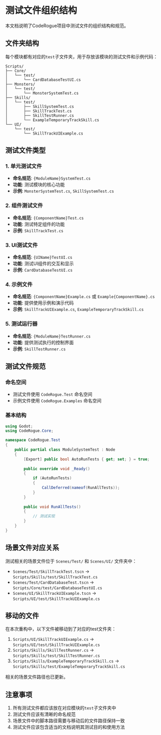 # 测试文件组织结构

本文档说明了CodeRogue项目中测试文件的组织结构和规范。

## 文件夹结构

每个模块都有对应的`test`子文件夹，用于存放该模块的测试文件和示例代码：

```
Scripts/
├── Core/
│   └── test/
│       └── CardDatabaseTestUI.cs
├── Monsters/
│   └── test/
│       └── MonsterSystemTest.cs
├── Skills/
│   └── test/
│       ├── SkillSystemTest.cs
│       ├── SkillTrackTest.cs
│       ├── SkillTestRunner.cs
│       └── ExampleTemporaryTrackSkill.cs
└── UI/
    └── test/
        └── SkillTrackUIExample.cs
```

## 测试文件类型

### 1. 单元测试文件
- **命名规范**: `{ModuleName}SystemTest.cs`
- **功能**: 测试模块的核心功能
- **示例**: `MonsterSystemTest.cs`, `SkillSystemTest.cs`

### 2. 组件测试文件
- **命名规范**: `{ComponentName}Test.cs`
- **功能**: 测试特定组件的功能
- **示例**: `SkillTrackTest.cs`

### 3. UI测试文件
- **命名规范**: `{UIName}TestUI.cs`
- **功能**: 测试UI组件的交互和显示
- **示例**: `CardDatabaseTestUI.cs`

### 4. 示例文件
- **命名规范**: `{ComponentName}Example.cs` 或 `Example{ComponentName}.cs`
- **功能**: 提供使用示例和演示代码
- **示例**: `SkillTrackUIExample.cs`, `ExampleTemporaryTrackSkill.cs`

### 5. 测试运行器
- **命名规范**: `{ModuleName}TestRunner.cs`
- **功能**: 提供测试执行的控制界面
- **示例**: `SkillTestRunner.cs`

## 测试文件规范

### 命名空间
- 测试文件使用 `CodeRogue.Test` 命名空间
- 示例文件使用 `CodeRogue.Examples` 命名空间

### 基本结构
```csharp
using Godot;
using CodeRogue.Core;

namespace CodeRogue.Test
{
    public partial class ModuleSystemTest : Node
    {
        [Export] public bool AutoRunTests { get; set; } = true;
        
        public override void _Ready()
        {
            if (AutoRunTests)
            {
                CallDeferred(nameof(RunAllTests));
            }
        }
        
        public void RunAllTests()
        {
            // 测试实现
        }
    }
}
```

## 场景文件对应关系

测试相关的场景文件位于 `Scenes/Test/` 和 `Scenes/UI/` 文件夹中：

- `Scenes/Test/SkillTrackTest.tscn` → `Scripts/Skills/test/SkillTrackTest.cs`
- `Scenes/Test/CardDatabaseTest.tscn` → `Scripts/Core/test/CardDatabaseTestUI.cs`
- `Scenes/UI/SkillTrackUIExample.tscn` → `Scripts/UI/test/SkillTrackUIExample.cs`

## 移动的文件

在本次重构中，以下文件被移动到了对应的test文件夹：

1. `Scripts/UI/SkillTrackUIExample.cs` → `Scripts/UI/test/SkillTrackUIExample.cs`
2. `Scripts/Skills/SkillTestRunner.cs` → `Scripts/Skills/test/SkillTestRunner.cs`
3. `Scripts/Skills/ExampleTemporaryTrackSkill.cs` → `Scripts/Skills/test/ExampleTemporaryTrackSkill.cs`

相关的场景文件路径也已更新。

## 注意事项

1. 所有测试文件都应该放在对应模块的`test`子文件夹中
2. 测试文件应该有清晰的命名规范
3. 场景文件中的脚本路径需要与移动后的文件路径保持一致
4. 测试文件应该包含适当的文档说明其测试目的和使用方法